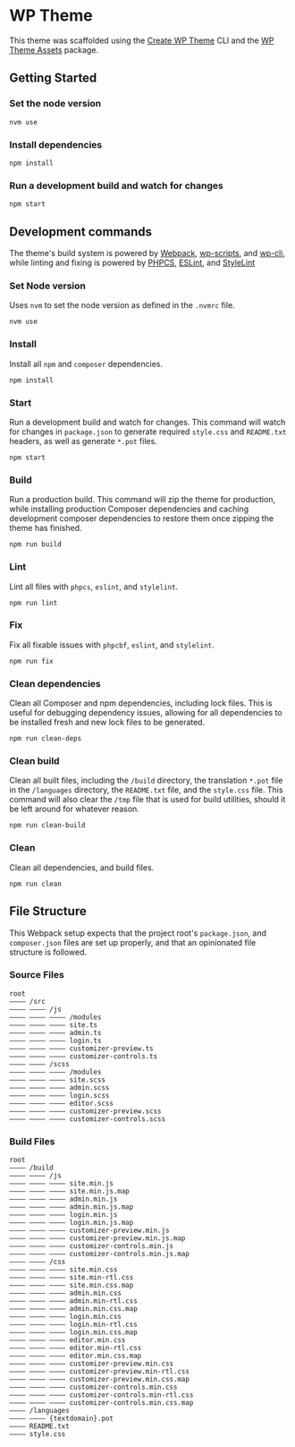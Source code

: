 # WP Theme 

This theme was scaffolded using the [Create WP Theme](https://github.com/dreamsicle-io/create-wp-theme) CLI and the [WP Theme Assets](https://github.com/dreamsicle-io/wp-theme-assets) package.

## Getting Started

### Set the node version

```shell
nvm use
```

### Install dependencies

```shell
npm install
```

### Run a development build and watch for changes

```shell
npm start
```

## Development commands

The theme's build system is powered by [Webpack](https://webpack.js.org/), [wp-scripts](https://www.npmjs.com/package/@wordpress/scripts), and [wp-cli](https://wp-cli.org/), while linting and fixing is powered by [PHPCS](https://github.com/squizlabs/PHP_CodeSniffer), [ESLint](https://eslint.org/), and [StyleLint](https://stylelint.io/)

### Set Node version

Uses `nvm` to set the node version as defined in the `.nvmrc` file.

```shell
nvm use
```

### Install

Install all `npm` and `composer` dependencies.

```shell
npm install
```

### Start

Run a development build and watch for changes. This command will watch for changes in `package.json` to generate required `style.css` and `README.txt` headers, as well as generate `*.pot` files.

```shell
npm start
```

### Build

Run a production build. This command will zip the theme for production, while installing production Composer dependencies and caching development composer dependencies to restore them once zipping the theme has finished.

```shell
npm run build
```

### Lint

Lint all files with `phpcs`, `eslint`, and `stylelint`.

```shell
npm run lint
```

### Fix

Fix all fixable issues with `phpcbf`, `eslint`, and `stylelint`.

```shell
npm run fix
```

### Clean dependencies

Clean all Composer and npm dependencies, including lock files. This is useful for debugging dependency issues, allowing for all dependencies to be installed fresh and new lock files to be generated.

```shell
npm run clean-deps
```

### Clean build

Clean all built files, including the `/build` directory, the translation `*.pot` file in the `/languages` directory, the `README.txt` file, and the `style.css` file. This command will also clear the `/tmp` file that is used for build utilities, should it be left around for whatever reason.

```shell
npm run clean-build
```

### Clean

Clean all dependencies, and build files.

```shell
npm run clean
```

## File Structure 

This Webpack setup expects that the project root's `package.json`, and `composer.json` files are set up properly, and that an opinionated file structure is followed.

### Source Files 

``` 
root 
―――― /src 
―――― ―――― /js 
―――― ―――― ―――― /modules 
―――― ―――― ―――― site.ts 
―――― ―――― ―――― admin.ts 
―――― ―――― ―――― login.ts 
―――― ―――― ―――― customizer-preview.ts 
―――― ―――― ―――― customizer-controls.ts 
―――― ―――― /scss 
―――― ―――― ―――― /modules 
―――― ―――― ―――― site.scss 
―――― ―――― ―――― admin.scss 
―――― ―――― ―――― login.scss 
―――― ―――― ―――― editor.scss 
―――― ―――― ―――― customizer-preview.scss 
―――― ―――― ―――― customizer-controls.scss 
``` 

### Build Files 

``` 
root 
―――― /build 
―――― ―――― /js 
―――― ―――― ―――― site.min.js 
―――― ―――― ―――― site.min.js.map 
―――― ―――― ―――― admin.min.js 
―――― ―――― ―――― admin.min.js.map 
―――― ―――― ―――― login.min.js 
―――― ―――― ―――― login.min.js.map 
―――― ―――― ―――― customizer-preview.min.js 
―――― ―――― ―――― customizer-preview.min.js.map 
―――― ―――― ―――― customizer-controls.min.js 
―――― ―――― ―――― customizer-controls.min.js.map 
―――― ―――― /css 
―――― ―――― ―――― site.min.css 
―――― ―――― ―――― site.min-rtl.css 
―――― ―――― ―――― site.min.css.map 
―――― ―――― ―――― admin.min.css 
―――― ―――― ―――― admin.min-rtl.css 
―――― ―――― ―――― admin.min.css.map 
―――― ―――― ―――― login.min.css 
―――― ―――― ―――― login.min-rtl.css 
―――― ―――― ―――― login.min.css.map 
―――― ―――― ―――― editor.min.css 
―――― ―――― ―――― editor.min-rtl.css 
―――― ―――― ―――― editor.min.css.map 
―――― ―――― ―――― customizer-preview.min.css 
―――― ―――― ―――― customizer-preview.min-rtl.css 
―――― ―――― ―――― customizer-preview.min.css.map 
―――― ―――― ―――― customizer-controls.min.css 
―――― ―――― ―――― customizer-controls.min-rtl.css 
―――― ―――― ―――― customizer-controls.min.css.map 
―――― /languages 
―――― ―――― {textdomain}.pot 
―――― README.txt 
―――― style.css 
```
